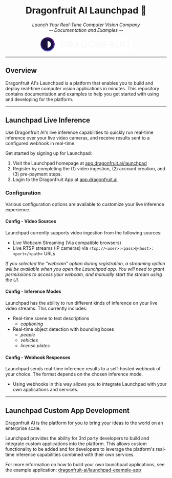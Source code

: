 
<h1 align="center">Dragonfruit AI Launchpad 🚀</h1>

<p align="center">
    <i>Launch Your Real-Time Computer Vision Company <br/> -- Documentation and Examples --</i>
</p>

<p align="center">
    <a href="https://app.dragonfruit.ai/launchpad" target="_blank">
        <img alt="DragonFruit AI Logo" src="docs/copyright/df-logo.png" width=284/>
    </a>
</p>


----------------------

## Overview

Dragonfruit AI's Launchpad is a platform that enables you to build and deploy
real-time computer vision applications in minutes. This repository contains
documentation and examples to help you get started with using and developing
for the platform.

----------------------

## Launchpad Live Inference

Use Dragonfruit AI's live inference capabilities to quickly run real-time
inference over your live video cameras, and receive results sent to a
configured webhook in real-time.

Get started by signing up for Launchpad:
1. Visit the Launchpad homepage at [app.dragonfruit.ai/launchpad](https://app.dragonfruit.ai/launchpad)
2. Register by completing the (1) video ingestion, (2) account creation, and (3) pre-payment steps.
3. Login to the Dragonfruit App at [app.dragonfruit.ai](https://app.dragonfruit.ai)

### Configuration

Various configuration options are available to customize your live inference experience.

#### Config - Video Sources

Launchpad currently supports video ingestion from the following sources:
- Live Webcam Streaming (Via compatible browsers)
- Live RTSP streams (IP cameras) via `rtsp://<user>:<pass>@<host>:<port>/<path>` URLs

_If you selected the "webcam" option during registration, a streaming option will be available
when you open the Launchpad app. You will need to grant permissions to access your webcam, and
manually start the stream using the UI._

#### Config - Inference Modes

Launchpad has the ability to run different kinds of inference on your live video streams.
This currently includes:
- Real-time scene to text descriptions
  - _captioning_
- Real-time object detection with bounding boxes
  - _people_
  - _vehicles_
  - _license plates_

#### Config - Webhook Responses

Launchpad sends real-time inference results to a self-hosted webhook of your choice.
The format depends on the chosen inference mode.
- Using webhooks in this way allows you to integrate Launchpad with your own applications and services.

----------------------

## Launchpad Custom App Development

Dragonfruit AI is the platform for you to bring your ideas to the world on an enterprise scale.

Launchpad provides the ability for 3rd party developers to build and integrate custom
applications into the platform. This allows custom functionality to be added and for
developers to leverage the platform's real-time inference capabilities combined with
their own services.

For more information on how to build your own launchpad applications, see the
example application: [dragonfruit-ai/launchpad-example-app](https://github.com/dragonfruit-ai/launchpad-example-app)
